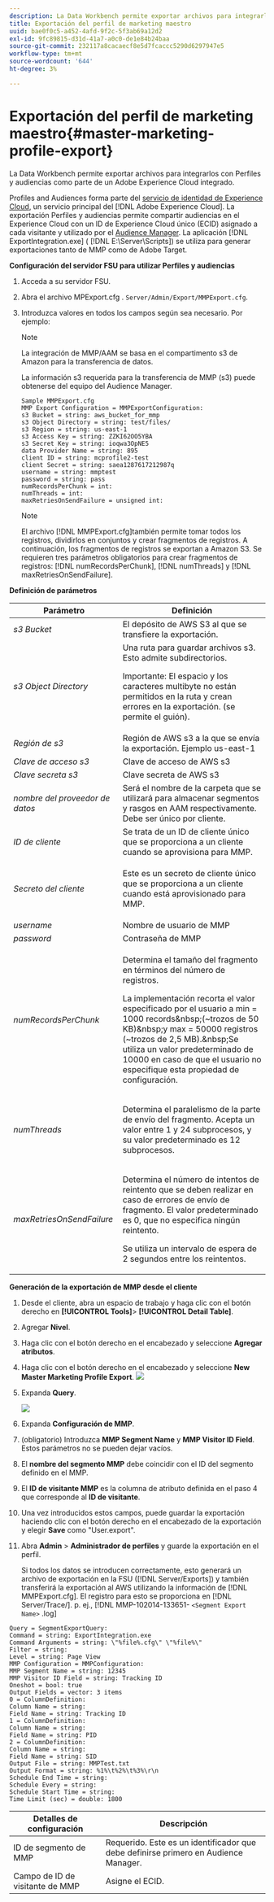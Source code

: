 ```yaml
---
description: La Data Workbench permite exportar archivos para integrarlos con la exportación de perfiles y audiencias como parte de un Adobe Experience Cloud integrado.
title: Exportación del perfil de marketing maestro
uuid: bae0f0c5-a452-4afd-9f2c-5f3ab69a12d2
exl-id: 9fc89815-d31d-41a7-a0c0-de1e84b24baa
source-git-commit: 232117a8cacaecf8e5d7fcaccc5290d6297947e5
workflow-type: tm+mt
source-wordcount: '644'
ht-degree: 3%

---
```


# Exportación del perfil de marketing maestro{#master-marketing-profile-export}

La Data Workbench permite exportar archivos para integrarlos con Perfiles y audiencias como parte de un Adobe Experience Cloud integrado.

<!-- <a id="section_731922BC8628479198A41EF3EA72F2FF"></a> -->

Profiles and Audiences forma parte del [servicio de identidad de Experience Cloud](https://experienceleague.adobe.com/docs/id-service/using/home.html?lang=es), un servicio principal del [!DNL Adobe Experience Cloud]. La exportación Perfiles y audiencias permite compartir audiencias en el Experience Cloud con un ID de Experience Cloud único (ECID) asignado a cada visitante y utilizado por el [Audience Manager](https://docs.adobe.com/content/help/es-ES/experience-cloud/user-guides/home.html). La aplicación [!DNL ExportIntegration.exe] ( [!DNL E:\Server\Scripts]) se utiliza para generar exportaciones tanto de MMP como de Adobe Target.

**Configuración del servidor FSU para utilizar Perfiles y audiencias**

1. Acceda a su servidor FSU.
1. Abra el archivo MPExport.cfg . `Server/Admin/Export/MMPExport.cfg`.
1. Introduzca valores en todos los campos según sea necesario. Por ejemplo:

   >[!NOTE]
   >
   >La integración de MMP/AAM se basa en el compartimento s3 de Amazon para la transferencia de datos.
   >
   >
   >La información s3 requerida para la transferencia de MMP (s3) puede obtenerse del equipo del Audience Manager.

   ```
   Sample MMPExport.cfg
   MMP Export Configuration = MMPExportConfiguration: 
   s3 Bucket = string: aws_bucket_for_mmp 
   s3 Object Directory = string: test/files/ 
   s3 Region = string: us-east-1 
   s3 Access Key = string: ZZKI62OO5YBA 
   s3 Secret Key = string: ioqwa3OpNE5 
   data Provider Name = string: 895 
   client ID = string: mcprofile2-test 
   client Secret = string: saea1287617212987q 
   username = string: mmptest 
   password = string: pass 
   numRecordsPerChunk = int:  
   numThreads = int:  
   maxRetriesOnSendFailure = unsigned int:
   ```

   >[!NOTE]
   >
   >El archivo [!DNL MMPExport.cfg]también permite tomar todos los registros, dividirlos en conjuntos y crear fragmentos de registros. A continuación, los fragmentos de registros se exportan a Amazon S3. Se requieren tres parámetros obligatorios para crear fragmentos de registros: [!DNL numRecordsPerChunk], [!DNL numThreads] y [!DNL maxRetriesOnSendFailure].

**Definición de parámetros**

<table id="table_DDEFBC45895A4663973F9C2EB9052FEF"> 
 <thead> 
  <tr> 
   <th colname="col1" class="entry"> Parámetro </th> 
   <th colname="col2" class="entry"> Definición </th> 
  </tr> 
 </thead>
 <tbody> 
  <tr> 
   <td colname="col1"> <i>s3 Bucket</i> </td> 
   <td colname="col2"> El depósito de AWS S3 al que se transfiere la exportación. </td> 
  </tr> 
  <tr> 
   <td colname="col1"> <i>s3 Object Directory</i> </td> 
   <td colname="col2"> Una ruta para guardar archivos s3. Esto admite subdirectorios. <p> <p>Importante:  El espacio y los caracteres multibyte no están permitidos en la ruta y crean errores en la exportación. (se permite el guión). </p> </p> </td> 
  </tr> 
  <tr> 
   <td colname="col1"> <i>Región de s3</i> </td> 
   <td colname="col2"> Región de AWS s3 a la que se envía la exportación. Ejemplo us-east-1 </td> 
  </tr> 
  <tr> 
   <td colname="col1"> <i>Clave de acceso s3</i> </td> 
   <td colname="col2"> Clave de acceso de AWS s3 </td> 
  </tr> 
  <tr> 
   <td colname="col1"> <i>Clave secreta s3</i> </td> 
   <td colname="col2"> Clave secreta de AWS s3 </td> 
  </tr> 
  <tr> 
   <td colname="col1"> <i>nombre del proveedor de datos</i> </td> 
   <td colname="col2"> Será el nombre de la carpeta que se utilizará para almacenar segmentos y rasgos en AAM respectivamente. Debe ser único por cliente. </td> 
  </tr> 
  <tr> 
   <td colname="col1"> <i>ID de cliente</i> </td> 
   <td colname="col2"> Se trata de un ID de cliente único que se proporciona a un cliente cuando se aprovisiona para MMP. </td> 
  </tr> 
  <tr> 
   <td colname="col1"> <i>Secreto del cliente</i> </td> 
   <td colname="col2"> <p><i></i>Este es un secreto de cliente único que se proporciona a un cliente cuando está aprovisionado para MMP. </p> </td> 
  </tr> 
  <tr> 
   <td colname="col1"> <i>username</i> </td> 
   <td colname="col2"> Nombre de usuario de MMP </td> 
  </tr> 
  <tr> 
   <td colname="col1"> <i>password</i> </td> 
   <td colname="col2"> Contraseña de MMP </td> 
  </tr> 
  <tr> 
   <td colname="col1"> <i>numRecordsPerChunk</i> </td> 
   <td colname="col2"> <p>Determina el tamaño del fragmento en términos del número de registros. </p> <p>La implementación recorta el valor especificado por el usuario a min = 1000 records&amp;nbsp;(~trozos de 50 KB)&amp;nbsp;y max = 50000 registros (~trozos de 2,5 MB).&amp;nbsp;Se utiliza un valor predeterminado de 10000 en caso de que el usuario no especifique esta propiedad de configuración. </p> </td> 
  </tr> 
  <tr> 
   <td colname="col1"> <i>numThreads</i> </td> 
   <td colname="col2"> <p>Determina el paralelismo de la parte de envío del fragmento. Acepta un valor entre 1 y 24 subprocesos, y su valor predeterminado es 12 subprocesos. </p> </td> 
  </tr> 
  <tr> 
   <td colname="col1"> <i>maxRetriesOnSendFailure</i> </td> 
   <td colname="col2"> <p>Determina el número de intentos de reintento que se deben realizar en caso de errores de envío de fragmento. El valor predeterminado es 0, que no especifica ningún reintento. </p> <p>Se utiliza un intervalo de espera de 2 segundos entre los reintentos. </p> </td> 
  </tr> 
 </tbody> 
</table>

**Generación de la exportación de MMP desde el cliente**

1. Desde el cliente, abra un espacio de trabajo y haga clic con el botón derecho en **[!UICONTROL Tools]**> **[!UICONTROL Detail Table]**.
1. Agregar **Nivel**.
1. Haga clic con el botón derecho en el encabezado y seleccione **Agregar atributos**.
1. Haga clic con el botón derecho en el encabezado y seleccione **New Master Marketing Profile Export**. ![](assets/mmp_mmp_export.png)
1. Expanda **Query**.

   ![](assets/mmp_mmp_query.png)

1. Expanda **Configuración de MMP**.
1. (obligatorio) Introduzca **MMP Segment Name** y **MMP Visitor ID Field**. Estos parámetros no se pueden dejar vacíos.
1. El **nombre del segmento MMP** debe coincidir con el ID del segmento definido en el MMP.
1. El **ID de visitante MMP** es la columna de atributo definida en el paso 4 que corresponde al **ID de visitante**.
1. Una vez introducidos estos campos, puede guardar la exportación haciendo clic con el botón derecho en el encabezado de la exportación y elegir **Save** como &quot;User\.export&quot;.
1. Abra **Admin** > **Administrador de perfiles** y guarde la exportación en el perfil.

   Si todos los datos se introducen correctamente, esto generará un archivo de exportación en la FSU ([!DNL Server/Exports]) y también transferirá la exportación al AWS utilizando la información de [!DNL MMPExport.cfg]. El registro para esto se proporciona en [!DNL Server/Trace/]. p. ej., [!DNL MMP-102014-133651- `<Segment Export Name>` .log]

```
Query = SegmentExportQuery: 
Command = string: ExportIntegration.exe 
Command Arguments = string: \"%file%.cfg\" \"%file%\" 
Filter = string: 
Level = string: Page View 
MMP Configuration = MMPConfiguration: 
MMP Segment Name = string: 12345 
MMP Visitor ID Field = string: Tracking ID 
Oneshot = bool: true 
Output Fields = vector: 3 items 
0 = ColumnDefinition: 
Column Name = string: 
Field Name = string: Tracking ID 
1 = ColumnDefinition: 
Column Name = string: 
Field Name = string: PID 
2 = ColumnDefinition: 
Column Name = string: 
Field Name = string: SID 
Output File = string: MMPTest.txt 
Output Format = string: %1%\t%2%\t%3%\r\n 
Schedule End Time = string: 
Schedule Every = string: 
Schedule Start Time = string: 
Time Limit (sec) = double: 1800 
```

| Detalles de configuración | Descripción |
|---|---|
| ID de segmento de MMP | Requerido. Este es un identificador que debe definirse primero en Audience Manager. |
| Campo de ID de visitante de MMP | Asigne el ECID. |
